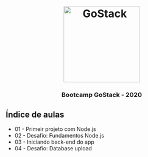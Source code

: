 <h1 align="center">
    <img alt="GoStack" src="https://rocketseat-cdn.s3-sa-east-1.amazonaws.com/bootcamp-header.png" width="200px" />
</h1>

<h3 align="center">
  Bootcamp GoStack - 2020
</h3>

## Índice de aulas

- 01 - Primeir projeto com Node.js
- 02 - Desafio: Fundamentos Node.js
- 03 - Iniciando back-end do app
- 04 - Desafio: Database upload
